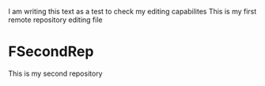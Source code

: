 I am writing this text as a test to check my editing capabilites This is my first remote repository editing file 
# FSecondRep
This is my second repository
